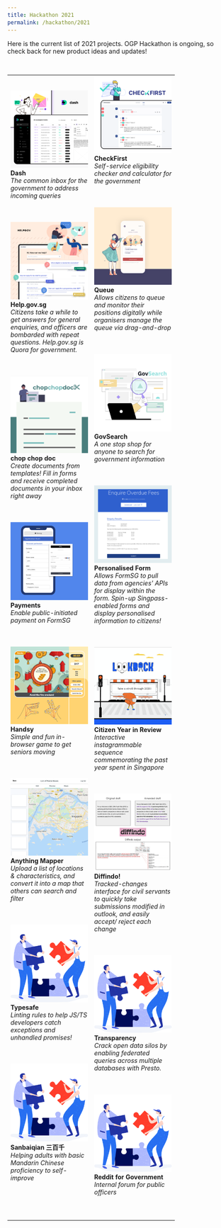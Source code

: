 ```yaml
---
title: Hackathon 2021
permalink: /hackathon/2021
---
```

Here is the current list of 2021 projects. OGP Hackathon is ongoing, so check back for new product ideas and updates!

<br/>

<table width="350px">
<tbody>
      <td width="175px">
          <img src="/images/Dash_snapshot.png" alt="Dash.gov.sg" title="Dash.gov.sg"/><br /><strong>Dash</strong><br /><em>The common inbox for the government to address incoming queries</em>
          <br /><br /><br /><br />
        <img src="/images/Helpgov_snapshot.png" alt="Help.gov.sg" title="Help.gov.sg" /><br /><strong>Help.gov.sg</strong><br /><em>Citizens take a while to get answers for general enquiries, and officers are bombarded with repeat questions. Help.gov.sg is Quora for government.</em> 
					<br /><br /><br /><br />  
				<img src="/images/chopchopdocx_snapshot_updated.png" alt="chop chop doc" title="chop chop doc" /><br /><strong>chop chop doc</strong><br /><em>Create documents from templates! Fill in forms and receive completed documents in your inbox right away</em> 
          <br /><br /><br /><br />
				<img src="/images/Payments_snapshot.png" alt="Payments" title="Payments" /><br /><strong>Payments</strong><br /><em>Enable public-initiated payment on FormSG</em>
          <br /><br /><br /><br />
				<img src="/images/Handsy_snapshot.png" alt="Handsy" title="Handsy" /><br /><strong>Handsy</strong><br /><em>Simple and fun in-browser game to get seniors moving</em>
          <br /><br /><br /><br />
				<img src="/images/AnythingMapper_snapshot.png" alt="Anything Mapper" title="Anything Mapper" /><br /><strong>Anything Mapper</strong><br /><em>Upload a list of locations & characteristics, and convert it into a map that others can search and filter</em> 
          <br /><br /><br /><br />
				<img src="/images/solve.svg" alt="Typesafe" title="Typesafe" /><br /><strong>Typesafe</strong><br /><em>Linting rules to help JS/TS developers catch exceptions and unhandled promises!</em> 
				  <br /><br /><br /><br />				<img src="/images/solve.svg" alt="Sanbaiqian" title="Sanbaiqian" /><br /><strong>Sanbaiqian 三百千</strong><br /><em>Helping adults with basic Mandarin Chinese proficiency to self-improve</em> 
				  <br /><br /><br /><br />
	</td>
      <td width="175px">
				    <img src="/images/Checkfirst_snapshot.png" alt="Checkfirst.gov.sg" title="Checkfirst.gov.sg" /><br /><strong>CheckFirst</strong><br /><em>Self-service eligibility checker and calculator for the government</em> 
          <br /><br /><br /><br />
          <a href=""><img src="/images/Queue_snapshot.png" alt="Queue" title="Queue" /></a><br /><strong>Queue</strong><br /><em>Allows citizens to queue and monitor their positions digitally while organisers manage the queue via drag-and-drop</em> 
          <br /><br /><br /><br />
				<img src="/images/GovSearch_snapshot.png" alt="GovSearch" title="GovSearch" /><br /><strong>GovSearch</strong><br /><em>A one stop shop for anyone to search for government information</em> 
          <br /><br /><br /><br />
				<img src="/images/PersonalisedForm_snapshot.png" alt="Personalised Form" title="Personalised Form" /><br /><strong>Personalised Form</strong><br /><em>Allows FormSG to pull data from agencies' APIs for display within the form. Spin-up Singpass-enabled forms and display personalised information to citizens!</em> 
				  <br /><br /><br /><br /><img src="/images/CitizenYearInReview_snapshot.png" alt="Citizen Year in Review" title="Citizen Year in Review" /><br /><strong>Citizen Year in Review</strong><br /><em>Interactive instagrammable sequence commemorating the past year spent in Singapore</em> 
          <br /><br /><br /><br />   
				<img src="/images/Diffindo_snapshot.png" alt="Diffindo!" title="Diffindo!" /><br /><strong>Diffindo!</strong><br /><em>Tracked-changes interface for civil servants to quickly take submissions modified in outlook, and easily accept/ reject each change</em> 
          <br /><br /><br /><br />
				<img src="/images/solve.svg" alt="Transparency" title="Transparency" /><br /><strong>Transparency </strong><br /><em>Crack open data silos by enabling federated queries across multiple databases with Presto.</em> 
				  <br /><br /><br /><br />
				<img src="/images/solve.svg" alt="Reddit for Government" title="Reddit for Government" /><br /><strong>Reddit for Government</strong><br /><em>Internal forum for public officers</em> 
				  <br /><br /><br /><br />
      </td>
</tbody>
</table>
